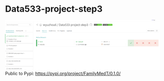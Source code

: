 # Data533-project-step3
![the travis picture](image.png)
Public to Pypi: https://pypi.org/project/FamilyMedT/0.1.0/
